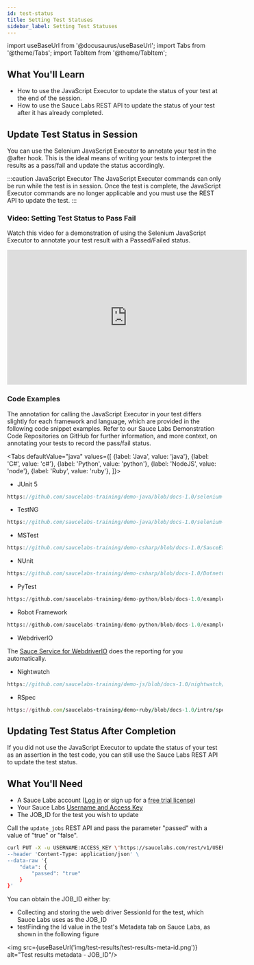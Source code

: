```yaml
---
id: test-status
title: Setting Test Statuses
sidebar_label: Setting Test Statuses
---
```


import useBaseUrl from '@docusaurus/useBaseUrl';
import Tabs from '@theme/Tabs';
import TabItem from '@theme/TabItem';

## What You'll Learn
* How to use the JavaScript Executor to update the status of your test at the end of the session.
* How to use the Sauce Labs REST API to update the status of your test after it has already completed.

## Update Test Status in Session
You can use the Selenium JavaScript Executor to annotate your test in the @after hook. This is the ideal means of
writing your tests to interpret the results as a pass/fail and update the status accordingly.

:::caution JavaScript Executor
The JavaScript Executer commands can only be run while the test is in session.
Once the test is complete, the JavaScript Executor commands are no longer applicable and you must use the
REST API to update the test.
:::

### Video: Setting Test Status to Pass Fail
Watch this video for a demonstration of using the Selenium JavaScript Executor to annotate your test result with a
Passed/Failed status.

<iframe width="560" height="315" src="https://www.youtube.com/embed/iaKRGjO-L8Y" title="YouTube video player"
frameborder="0" allow="accelerometer; autoplay; clipboard-write; encrypted-media; gyroscope; picture-in-picture"
allowfullscreen></iframe>

### Code Examples

The annotation for calling the JavaScript Executor in your test differs slightly for each framework and language,
which are provided in the following code snippet examples. Refer to our Sauce Labs Demonstration Code Repositories
on GitHub for further information, and more context, on annotating your tests to record the pass/fail status.

<Tabs
defaultValue="java"
values={[
    {label: 'Java', value: 'java'},
    {label: 'C#', value: 'c#'},
    {label: 'Python', value: 'python'},
    {label: 'NodeJS', value: 'node'},
    {label: 'Ruby', value: 'ruby'},
]}>

<TabItem value="java">

* JUnit 5
```java reference title="Test Reporting with JUnit 5 Test Watcher"
https://github.com/saucelabs-training/demo-java/blob/docs-1.0/selenium-examples/src/test/java/com/saucedemo/selenium/demo/SeleniumTest.java#L56-L68
```

* TestNG
```java reference title="Test Reporting with TestNG"
https://github.com/saucelabs-training/demo-java/blob/docs-1.0/selenium-testng-examples/src/test/java/com/saucedemo/selenium/testng/demo/SeleniumTest.java#L43-L47
```

</TabItem>
<TabItem value="c#">

* MSTest
```csharp reference title="Test Reporting with MSTest"
https://github.com/saucelabs-training/demo-csharp/blob/docs-1.0/SauceExamples/SeleniumMsTest/Onboarding/InstantSauceTest.cs#L83-L85
```

* NUnit
```csharp reference title="Test Reporting with NUnit"
https://github.com/saucelabs-training/demo-csharp/blob/docs-1.0/DotnetCore/Sauce.Demo/Core.Selenium.Examples/AllTestsBase.cs#L61-L64
```

</TabItem>
<TabItem value="python">

* PyTest
```python reference title="Test Reporting with PyTest"
https://github.com/saucelabs-training/demo-python/blob/docs-1.0/examples/w3c-examples/test_pytest_chrome.py#L33-L38
```

* Robot Framework
```python reference title="Test Reporting with Robot Framework"
https://github.com/saucelabs-training/demo-python/blob/docs-1.0/examples/robotframework/desktop_web/Tests/resource.robot#L58-L61
```

</TabItem>
<TabItem value="node">

* WebdriverIO

The [Sauce Service for WebdriverIO](https://v6.webdriver.io/docs/sauce-service.html) does the reporting for you automatically.

* Nightwatch
```javascript reference title="Test Reporting with Nightwatch"
https://github.com/saucelabs-training/demo-js/blob/docs-1.0/nightwatch/appium-web/examples/update-sauce-real-devices/tests/custom-commands/customSauceLabsEnd.js#L30-L35
```

</TabItem>

<TabItem value="ruby">

* RSpec
```ruby reference title="Test Reporting with RSpec"
https://github.com/saucelabs-training/demo-ruby/blob/docs-1.0/intro/spec/spec_helper.rb#L20-L24
```

</TabItem>
</Tabs>


## Updating Test Status After Completion

If you did not use the JavaScript Executor to update the status of your test as an assertion in the test code,
you can still use the Sauce Labs REST API to update the test status.

## What You'll Need
* A Sauce Labs account ([Log in](https://accounts.saucelabs.com/am/XUI/#login/) or sign up for a [free trial license](https://saucelabs.com/sign-up))
* Your Sauce Labs [Username and Access Key](https://app.saucelabs.com/user-settings)
* The JOB_ID for the test you wish to update

Call the `update_jobs` REST API and pass the parameter "passed" with a value of "true" or "false".


```bash title="Update Test Status"
curl PUT -X -u USERNAME:ACCESS_KEY \'https://saucelabs.com/rest/v1/USERNAME/jobs/JOB_ID' \
--header 'Content-Type: application/json' \
--data-raw '{
    "data": {
        "passed": "true"
    }
}'
```

You can obtain the JOB_ID either by:

* Collecting and storing the web driver SessionId for the test, which Sauce Labs uses as the JOB_ID
* testFinding the Id value in the test's Metadata tab on Sauce Labs, as shown in the following figure

<img src={useBaseUrl('img/test-results/test-results-meta-id.png')} alt="Test results metadata - JOB_ID"/>
